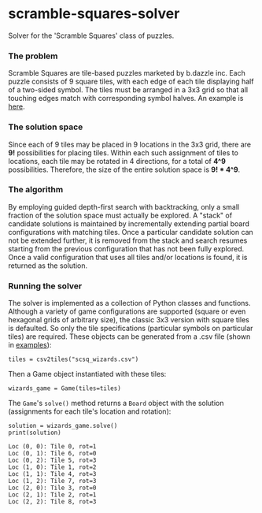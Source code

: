 # scramble-squares-solver
Solver for the 'Scramble Squares' class of puzzles.

### The problem
Scramble Squares are tile-based puzzles marketed by b.dazzle inc.  Each puzzle consists of 9 square tiles, with each edge of each tile displaying half of a two-sided symbol. The tiles must be arranged in a 3x3 grid so that all touching edges match with corresponding symbol halves.
An example is [here](https://www.amazon.com/Dazzle-Wizard-Dragons-Scramble-Squares/dp/B000BTBDRY).

### The solution space
Since each of 9 tiles may be placed in 9 locations in the 3x3 grid, there are **9!** possibilities for placing tiles.  Within each such assignment of tiles to locations, each tile may be rotated in 4 directions, for a total of **4^9** possibilities.  Therefore, the size of the entire solution space is **9! * 4^9**.  

### The algorithm
By employing guided depth-first search with backtracking, only a small fraction of the solution space must actually be explored.  A "stack" of candidate solutions is maintained by incrementally extending partial board configurations with matching tiles.  Once a particular candidate solution can not be extended further, it is removed from the stack and search resumes starting from the previous configuration that has not been fully explored.  Once a valid configuration that uses all tiles and/or locations is found, it is returned as the solution.

### Running the solver
The solver is implemented as a collection of Python classes and functions.  Although a variety of game configurations are supported
(square or even hexagonal grids of arbitrary size), the classic 3x3 version with square tiles is defaulted.  So only the tile
specifications (particular symbols on particular tiles) are required.  These objects can be generated from a .csv file (shown in [examples](examples/)):
    
    tiles = csv2tiles("scsq_wizards.csv")
    
Then a Game object instantiated with these tiles:

    wizards_game = Game(tiles=tiles)

The `Game`'s `solve()` method returns a `Board` object with the solution (assignments for each tile's location and rotation):

    solution = wizards_game.solve()
    print(solution)

    Loc (0, 0): Tile 0, rot=1
    Loc (0, 1): Tile 6, rot=0
    Loc (0, 2): Tile 5, rot=3
    Loc (1, 0): Tile 1, rot=2
    Loc (1, 1): Tile 4, rot=3
    Loc (1, 2): Tile 7, rot=3
    Loc (2, 0): Tile 3, rot=0
    Loc (2, 1): Tile 2, rot=1
    Loc (2, 2): Tile 8, rot=3
